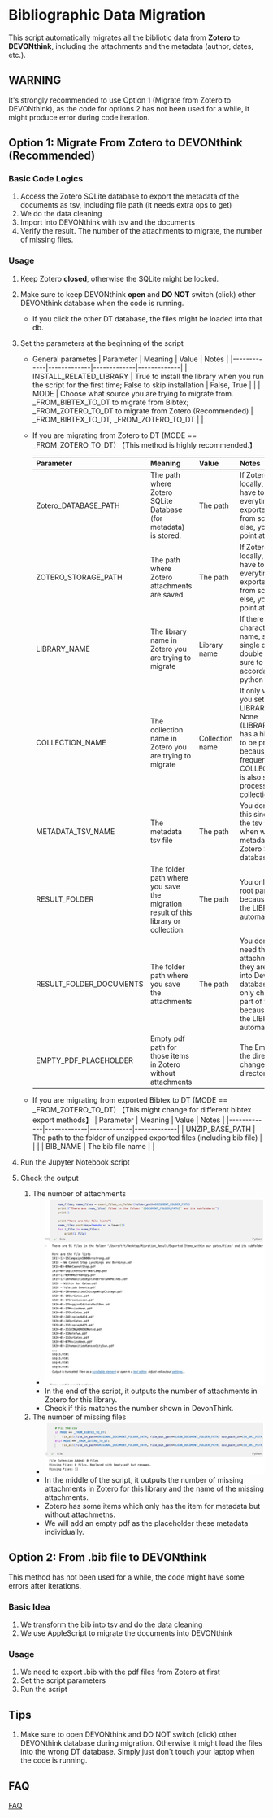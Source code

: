 # Bibliographic Data Migration

This script automatically migrates all the bibliotic data from **Zotero** to **DEVONthink**, including the attachments and the metadata (author, dates, etc.).

## WARNING

It's strongly recommended to use Option 1 (Migrate from Zotero to DEVONthink), as the code for options 2 has not been used for a while, it might produce error during code iteration.

## Option 1: Migrate From Zotero to DEVONthink (Recommended)

### Basic Code Logics

1. Access the Zotero SQLite database to export the metadata of the documents as tsv, including file path (it needs extra ops to get)
2. We do the data cleaning
3. Import into DEVONthink with tsv and the documents
4. Verify the result. The number of the attachments to migrate, the number of missing files.

### Usage

1. Keep Zotero **closed**, otherwise the SQLite might be locked.
2. Make sure to keep DEVONthink **open** and **DO NOT** switch (click) other DEVONthink database when the code is running.
    - If you click the other DT database, the files might be loaded into that db.
3. Set the parameters at the beginning of the script

    - General parametes
        | Parameter | Meaning | Value | Notes |
        |-------------|-------------|-------------|-------------|
        | INSTALL_RELATED_LIBRARY | True to install the library when you run the script for the first time; False to skip installation | False, True | |
        | MODE | Choose what source you are trying to migrate from. _FROM_BIBTEX_TO_DT to migrate from Bibtex; _FROM_ZOTERO_TO_DT to migrate from Zotero (Recommended) | _FROM_BIBTEX_TO_DT, _FROM_ZOTERO_TO_DT | |

    - If you are migrating from Zotero to DT (MODE == _FROM_ZOTERO_TO_DT) 【This method is highly recommended.】

        | Parameter | Meaning | Value | Notes |
        |-------------|-------------|-------------|-------------|
        | Zotero_DATABASE_PATH | The path where Zotero SQLite Database (for metadata) is stored. | The path | If Zotero is installed locally, you don't have to change everytime. If you exported the sqlite from somewhere else, you need to point at that space. |
        | ZOTERO_STORAGE_PATH | The path where Zotero attachments are saved. | The path | If Zotero is installed locally, you don't have to change everytime. If you exported the sqlite from somewhere else, you need to point at that space. |
        | LIBRARY_NAME | The library name in Zotero you are trying to migrate | Library name | If there are special characters in the name, such as single quote and double quotes, make sure to use \ in accordance with python string rules |
        | COLLECTION_NAME | The collection name in Zotero you are trying to migrate | Collection name | It only works when you set LIBRARY_NAME as None (LIBRARY_NAME has a higher priority to be processed because it's more frequently used.). If COLLECTION_NAME is also set as None, process all the collections. | 
        | METADATA_TSV_NAME | The metadata tsv file | The path | You don't change this since it's only the tsv for reference when we export the metadata table from Zotero SQLite database. |
        | RESULT_FOLDER | The folder path where you save the migration result of this library or collection. | The path | You only change the root part of this path because it adapts the LIBRARY_NAME automatically. |
        | RESULT_FOLDER_DOCUMENTS | The folder path where you save the attachments | The path | You don't actually need those attachments since they are embedded into Devonthink database file. You only change the root part of this path because it adapts the LIBRARY_NAME automatically. |
        | EMPTY_PDF_PLACEHOLDER | Empty pdf path for those items in Zotero without attachments |  | The Empty.pdf is in the directory, but change the root directory. | 

    - If you are migrating from exported Bibtex to DT (MODE == _FROM_ZOTERO_TO_DT) 【This might change for different bibtex export methods】
        | Parameter | Meaning | Value | Notes |
        |-------------|-------------|-------------|-------------|
        | UNZIP_BASE_PATH | The path to the folder of unzipped exported files (including bib file) | | |
        | BIB_NAME | The bib file name | |

4. Run the Jupyter Notebook script
5. Check the output
    1. The number of attachments
        - ![number of attachments](./src/attachment_number.png)
        - In the end of the script, it outputs the number of attachments in Zotero for this library. 
        - Check if this matches the number shown in DevonThink.
    2. The number of missing files
        - ![The number of missing files](./src/missing_files_number.png)
        - In the middle of the script, it outputs the number of missing attachments in Zotero for this library and the name of the missing attachments.
        - Zotero has some items which only has the item for metadata but without attachmetns.
        - We will add an empty pdf as the placeholder these metadata individually.

## Option 2: From .bib file to DEVONthink

This method has not been used for a while, the code might have some errors after iterations.

### Basic Idea

1. We transform the bib into tsv and do the data cleaning
2. We use AppleScript to migrate the documents into DEVONthink

### Usage

1. We need to export .bib with the pdf files from Zotero at first
2. Set the script parameters
3. Run the script

## Tips

1. Make sure to open DEVONthink and DO NOT switch (click) other DEVONthink database during migration. Otherwise it might load the files into the wrong DT database. Simply just don't touch your laptop when the code is running.

## FAQ

[FAQ](./FAQ-Migration.md)

